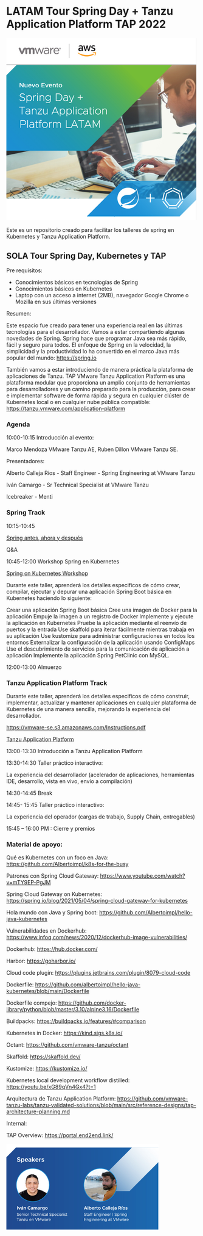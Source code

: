 # LATAM Tour Spring Day + Tanzu Application Platform TAP 2022

<p align="left">
  <img src="image.png" width="500" title="hover text">
</p>


Este es un repositorio creado para facilitar los talleres de spring en Kubernetes y Tanzu
Application Platform.

## SOLA Tour Spring Day, Kubernetes y TAP

Pre requisitos:

- Conocimientos básicos en tecnologías de Spring
- Conocimientos básicos en Kubernetes
- Laptop con un acceso a internet (2MB), navegador Google Chrome o Mozilla en sus últimas
  versiones

Resumen:

Este espacio fue creado para tener una experiencia real en las últimas tecnologías para el
desarrollador. Vamos a estar compartiendo algunas novedades de Spring. Spring hace que
programar Java sea más rápido, fácil y seguro para todos. El enfoque de Spring en la
velocidad, la simplicidad y la productividad lo ha convertido en el marco Java más popular
del mundo: https://spring.io

También vamos a estar introduciendo de manera práctica la plataforma de aplicaciones de
Tanzu. TAP VMware Tanzu Application Platform es una plataforma modular que proporciona un
amplio conjunto de herramientas para desarrolladores y un camino preparado para la
producción, para crear e implementar software de forma rápida y segura en cualquier
clúster de Kubernetes local o en cualquier nube pública
compatible: https://tanzu.vmware.com/application-platform

### Agenda

10:00-10:15 Introducción al evento:

Marco Mendoza VMware Tanzu AE, Ruben Dillon VMware Tanzu SE.

Presentadores:

Alberto Calleja Ríos - Staff Engineer - Spring Engineering at VMware Tanzu

Iván Camargo - Sr Technical Specialist at VMware Tanzu

Icebreaker - Menti

### Spring Track

10:15-10:45

[Spring antes, ahora y después](https://docs.google.com/presentation/d/1AgIchZnDVnJxG5ldWeroGMItnZeWbjK56dFksq5fOq4/edit?usp=sharing)

Q&A

10:45-12:00 Workshop Spring en Kubernetes

[Spring on Kubernetes Workshop](https://tanzu.vmware.com/developer/workshops/)

Durante este taller, aprenderá los detalles especificos de cómo crear, compilar, ejecutar
y depurar una aplicación Spring Boot básica en Kubernetes haciendo lo siguiente:

Crear una aplicación Spring Boot básica
Cree una imagen de Docker para la aplicación
Empuje la imagen a un registro de Docker
Implemente y ejecute la aplicación en Kubernetes
Pruebe la aplicación mediante el reenvío de puertos y la entrada
Use skaffold para iterar fácilmente mientras trabaja en su aplicación
Use kustomize para administrar configuraciones en todos los entornos
Externalizar la configuración de la aplicación usando ConfigMaps
Use el descubrimiento de servicios para la comunicación de aplicación a aplicación
Implemente la aplicación Spring PetClinic con MySQL.

12:00-13:00 Almuerzo

### Tanzu Application Platform Track

Durante este taller, aprenderá los detalles especificos de cómo construir, implementar,
actualizar y mantener aplicaciones en cualquier plataforma de Kubernetes de una manera
sencilla, mejorando la experiencia del desarrollador.

https://vmware-se.s3.amazonaws.com/Instructions.pdf

[Tanzu Application Platform](https://docs.google.com/presentation/d/1pxusCnTJxgHt47yle9rbuCoIBUcpqmhR/edit?usp=sharing&ouid=112891771648131852053&rtpof=true&sd=true)

13:00-13:30 Introducción a Tanzu Application Platform

13:30-14:30 Taller práctico interactivo:

La experiencia del desarrollador (acelerador de aplicaciones, herramientas IDE,
desarrollo, vista en vivo, envío a compilación)

14:30-14:45 Break

14:45- 15:45 Taller práctico interactivo:

La experiencia del operador (cargas de trabajo, Supply Chain, entregables)

15:45 – 16:00 PM : Cierre y premios

### Material de apoyo:

Qué es Kubernetes con un foco en Java: https://github.com/Albertoimpl/k8s-for-the-busy

Patrones con Spring Cloud Gateway: https://www.youtube.com/watch?v=mTY9EP-PgJM

Spring Cloud Gateway on
Kubernetes: https://spring.io/blog/2021/05/04/spring-cloud-gateway-for-kubernetes

Hola mundo con Java y Spring boot: https://github.com/Albertoimpl/hello-java-kubernetes

Vulnerabilidades en
Dockerhub: https://www.infoq.com/news/2020/12/dockerhub-image-vulnerabilities/

Dockerhub: https://hub.docker.com/

Harbor: https://goharbor.io/

Cloud code plugin: https://plugins.jetbrains.com/plugin/8079-cloud-code

Dockerfile: https://github.com/albertoimpl/hello-java-kubernetes/blob/main/Dockerfile

Dockerfile
compejo: https://github.com/docker-library/python/blob/master/3.10/alpine3.16/Dockerfile

Buildpacks: https://buildpacks.io/features/#comparison

Kubernetes in Docker: https://kind.sigs.k8s.io/

Octant: https://github.com/vmware-tanzu/octant

Skaffold: https://skaffold.dev/

Kustomize: https://kustomize.io/

Kubernetes local development workflow distilled: https://youtu.be/xG89qVn4Gx4?t=1

Arquitectura de Tanzu Application
Platform: https://github.com/vmware-tanzu-labs/tanzu-validated-solutions/blob/main/src/reference-designs/tap-architecture-planning.md

Internal:

TAP Overview: https://portal.end2end.link/

<p align="left">
  <img src="presenters.png" width="400" title="hover text">
</p>

 
